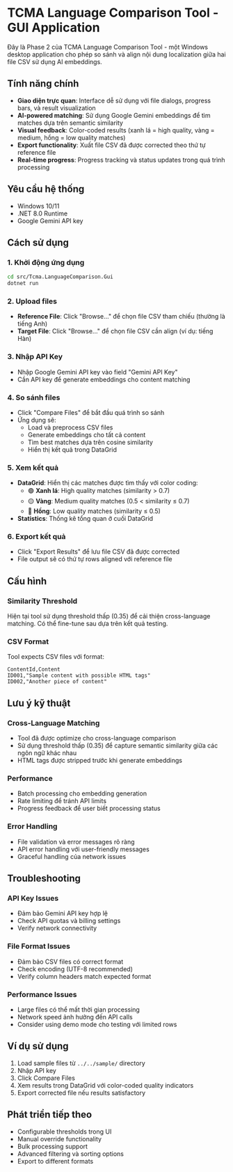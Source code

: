 # TCMA Language Comparison Tool - GUI Application

Đây là Phase 2 của TCMA Language Comparison Tool - một Windows desktop application cho phép so sánh và align nội dung localization giữa hai file CSV sử dụng AI embeddings.

## Tính năng chính

- **Giao diện trực quan**: Interface dễ sử dụng với file dialogs, progress bars, và result visualization
- **AI-powered matching**: Sử dụng Google Gemini embeddings để tìm matches dựa trên semantic similarity
- **Visual feedback**: Color-coded results (xanh lá = high quality, vàng = medium, hồng = low quality matches)
- **Export functionality**: Xuất file CSV đã được corrected theo thứ tự reference file
- **Real-time progress**: Progress tracking và status updates trong quá trình processing

## Yêu cầu hệ thống

- Windows 10/11
- .NET 8.0 Runtime
- Google Gemini API key

## Cách sử dụng

### 1. Khởi động ứng dụng
```bash
cd src/Tcma.LanguageComparison.Gui
dotnet run
```

### 2. Upload files
- **Reference File**: Click "Browse..." để chọn file CSV tham chiếu (thường là tiếng Anh)
- **Target File**: Click "Browse..." để chọn file CSV cần align (ví dụ: tiếng Hàn)

### 3. Nhập API Key
- Nhập Google Gemini API key vào field "Gemini API Key"
- Cần API key để generate embeddings cho content matching

### 4. So sánh files
- Click "Compare Files" để bắt đầu quá trình so sánh
- Ứng dụng sẽ:
  - Load và preprocess CSV files
  - Generate embeddings cho tất cả content
  - Tìm best matches dựa trên cosine similarity
  - Hiển thị kết quả trong DataGrid

### 5. Xem kết quả
- **DataGrid**: Hiển thị các matches được tìm thấy với color coding:
  - 🟢 **Xanh lá**: High quality matches (similarity > 0.7)
  - 🟡 **Vàng**: Medium quality matches (0.5 < similarity ≤ 0.7)
  - 🔴 **Hồng**: Low quality matches (similarity ≤ 0.5)
- **Statistics**: Thống kê tổng quan ở cuối DataGrid

### 6. Export kết quả
- Click "Export Results" để lưu file CSV đã được corrected
- File output sẽ có thứ tự rows aligned với reference file

## Cấu hình

### Similarity Threshold
Hiện tại tool sử dụng threshold thấp (0.35) để cải thiện cross-language matching. Có thể fine-tune sau dựa trên kết quả testing.

### CSV Format
Tool expects CSV files với format:
```csv
ContentId,Content
ID001,"Sample content with possible HTML tags"
ID002,"Another piece of content"
```

## Lưu ý kỹ thuật

### Cross-Language Matching
- Tool đã được optimize cho cross-language comparison
- Sử dụng threshold thấp (0.35) để capture semantic similarity giữa các ngôn ngữ khác nhau
- HTML tags được stripped trước khi generate embeddings

### Performance
- Batch processing cho embedding generation
- Rate limiting để tránh API limits
- Progress feedback để user biết processing status

### Error Handling
- File validation và error messages rõ ràng
- API error handling với user-friendly messages
- Graceful handling của network issues

## Troubleshooting

### API Key Issues
- Đảm bảo Gemini API key hợp lệ
- Check API quotas và billing settings
- Verify network connectivity

### File Format Issues
- Đảm bảo CSV files có correct format
- Check encoding (UTF-8 recommended)
- Verify column headers match expected format

### Performance Issues
- Large files có thể mất thời gian processing
- Network speed ảnh hưởng đến API calls
- Consider using demo mode cho testing với limited rows

## Ví dụ sử dụng

1. Load sample files từ `../../sample/` directory
2. Nhập API key
3. Click Compare Files
4. Xem results trong DataGrid với color-coded quality indicators
5. Export corrected file nếu results satisfactory

## Phát triển tiếp theo

- Configurable thresholds trong UI
- Manual override functionality
- Bulk processing support
- Advanced filtering và sorting options
- Export to different formats 